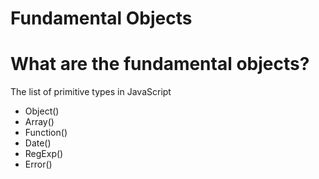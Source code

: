 # Fundamental Objects

# What are the fundamental objects?

The list of primitive types in JavaScript
- Object()
- Array()
- Function()
- Date()
- RegExp()
- Error()